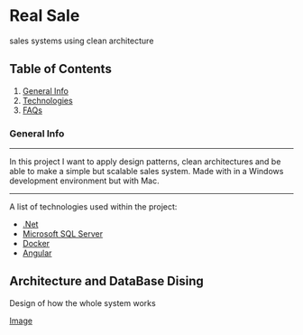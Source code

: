 # Real Sale
sales systems using clean architecture

## Table of Contents
1. [General Info](#general-info)
2. [Technologies](#technologies)
3. [FAQs](#faqs)

### General Info
***
In this project I want to apply design patterns, clean architectures and be able to make a simple but scalable sales system. 
Made with in a Windows development environment but with Mac.

***
A list of technologies used within the project:
* [.Net](https://dotnet.microsoft.com/) 
* [Microsoft SQL Server](https://www.microsoft.com/es-es/sql-server/)
* [Docker](https://www.docker.com/)
* [Angular](https://angular.io/)


## Architecture and DataBase Dising

Design of how the whole system works


[Image](https://www.canva.com/design/DAEt6TbxNyI/tk3O7ejWY-0h0yN6wFRMMw/view?utm_content=DAEt6TbxNyI&utm_campaign=designshare&utm_medium=link&utm_source=sharebutton)

